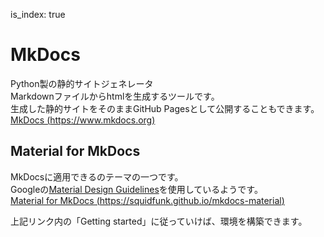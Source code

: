 is_index: true
# MkDocs
Python製の静的サイトジェネレータ  
Markdownファイルからhtmlを生成するツールです。  
生成した静的サイトをそのままGitHub Pagesとして公開することもできます。  
[MkDocs (https://www.mkdocs.org)](https://www.mkdocs.org/)  

## Material for MkDocs
MkDocsに適用できるのテーマの一つです。  
Googleの[Material Design Guidelines](https://material.io/design)を使用しているようです。  
[Material for MkDocs (https://squidfunk.github.io/mkdocs-material)](https://squidfunk.github.io/mkdocs-material)  

上記リンク内の「Getting started」に従っていけば、環境を構築できます。

